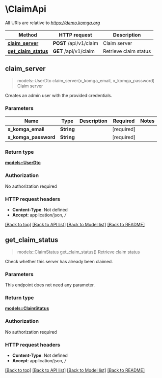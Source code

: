 # \ClaimApi

All URIs are relative to *https://demo.komga.org*

Method | HTTP request | Description
------------- | ------------- | -------------
[**claim_server**](ClaimApi.md#claim_server) | **POST** /api/v1/claim | Claim server
[**get_claim_status**](ClaimApi.md#get_claim_status) | **GET** /api/v1/claim | Retrieve claim status



## claim_server

> models::UserDto claim_server(x_komga_email, x_komga_password)
Claim server

Creates an admin user with the provided credentials.

### Parameters


Name | Type | Description  | Required | Notes
------------- | ------------- | ------------- | ------------- | -------------
**x_komga_email** | **String** |  | [required] |
**x_komga_password** | **String** |  | [required] |

### Return type

[**models::UserDto**](UserDto.md)

### Authorization

No authorization required

### HTTP request headers

- **Content-Type**: Not defined
- **Accept**: application/json, */*

[[Back to top]](#) [[Back to API list]](../README.md#documentation-for-api-endpoints) [[Back to Model list]](../README.md#documentation-for-models) [[Back to README]](../README.md)


## get_claim_status

> models::ClaimStatus get_claim_status()
Retrieve claim status

Check whether this server has already been claimed.

### Parameters

This endpoint does not need any parameter.

### Return type

[**models::ClaimStatus**](ClaimStatus.md)

### Authorization

No authorization required

### HTTP request headers

- **Content-Type**: Not defined
- **Accept**: application/json, */*

[[Back to top]](#) [[Back to API list]](../README.md#documentation-for-api-endpoints) [[Back to Model list]](../README.md#documentation-for-models) [[Back to README]](../README.md)

